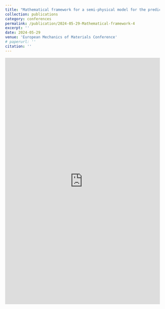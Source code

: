 ```yaml
---
title: "Mathematical framework for a semi-physical model for the prediction of creep life of Fe-Ni-Cr alloys addressing solid-solution hardening"
collection: publications
category: conferences
permalink: /publication/2024-05-29-Mathematical-framework-4
excerpt: ''
date: 2024-05-29
venue: 'European Mechanics of Materials Conference'
# paperurl: ''
citation: ''
---
```


<iframe
  src="https://orbi.uliege.be/bitstream/2268/319572/1/CRojasU_EMMC19poster_FeLiNa.pdf"
  width="100%"
  height="800px"
  style="border: none;"
  title="EMMC19 Poster"
></iframe>